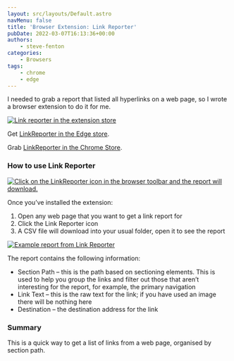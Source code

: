 ```yaml
---
layout: src/layouts/Default.astro
navMenu: false
title: 'Browser Extension: Link Reporter'
pubDate: 2022-03-07T16:13:36+00:00
authors:
    - steve-fenton
categories:
    - Browsers
tags:
    - chrome
    - edge
---
```


I needed to grab a report that listed all hyperlinks on a web page, so I wrote a browser extension to do it for me.

[![Link reporter in the extension store](/img/2022/03/link-reporter-edge-extension.jpg)](/2022/03/browser-extension-link-reporter/link-reporter-edge-extension/)

Get [LinkReporter in the Edge store](https://microsoftedge.microsoft.com/addons/detail/linkreporter/fjcjpdljldimcgcinebaopphlnoegfng).

Grab [LinkReporter in the Chrome Store](https://chrome.google.com/webstore/detail/linkreporter/mkfnghikdmejcicolbcdmfdfbkbhmefl).

### How to use Link Reporter

[![Click on the LinkReporter icon in the browser toolbar and the report will download.](/img/2022/03/using-link-reporter.jpg)](/2022/03/browser-extension-link-reporter/using-link-reporter/)

Once you’ve installed the extension:

1. Open any web page that you want to get a link report for
2. Click the Link Reporter icon
3. A CSV file will download into your usual folder, open it to see the report

[![Example report from Link Reporter](/img/2022/03/example-report.png)](/2022/03/browser-extension-link-reporter/example-report/)

The report contains the following information:

- Section Path – this is the path based on sectioning elements. This is used to help you group the links and filter out those that aren’t interesting for the report, for example, the primary navigation
- Link Text – this is the raw text for the link; if you have used an image there will be nothing here
- Destination – the destination address for the link

### Summary

This is a quick way to get a list of links from a web page, organised by section path.